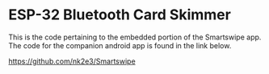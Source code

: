 # ESP-32 Bluetooth Card Skimmer

This is the code pertaining to the embedded portion of the Smartswipe app. The code for the companion android app is found in the link below.

https://github.com/nk2e3/Smartswipe
